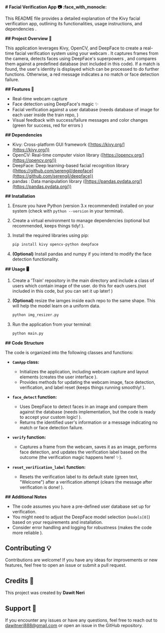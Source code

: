 **# Facial Verification App :camera: :face_with_monocle:**

This README file provides a detailed explanation of the Kivy facial verification app, outlining its functionalities, usage instructions, and dependencies .

**## Project Overview 🎨**

This application leverages Kivy, OpenCV, and DeepFace to create a real-time facial verification system using your webcam . It captures frames from the camera, detects faces using DeepFace's superpowers , and compares them against a predefined database (not included in this code). If a match is found, the user's identity is displayed which can be processed to do further functions. Otherwise, a red message indicates a no match or face detection failure.

**## Features 🚀**

- Real-time webcam capture 
- Face detection using DeepFace's magic ✨
- Facial verification against a user database (needs database of image for each user inside the train repo, )
- Visual feedback with success/failure messages and color changes (green for success, red for errors )

**## Dependencies**

- Kivy: Cross-platform GUI framework ([https://kivy.org/](https://kivy.org/))
- OpenCV: Real-time computer vision library ([https://opencv.org/](https://opencv.org/))
- DeepFace: Deep learning-based facial recognition library ([https://github.com/serengil/deepface](https://github.com/serengil/deepface))
- pandas : Data manipulation library ([https://pandas.pydata.org/](https://pandas.pydata.org/))

**## Installation**

1. Ensure you have Python (version 3.x recommended) installed on your system (check with `python --version` in your terminal).
2. Create a virtual environment to manage dependencies (optional but recommended, keeps things tidy! ).
3. Install the required libraries using pip:

   ```bash
   pip install kivy opencv-python deepface
   ```

4. **(Optional)** Install pandas and numpy if you intend to modify the face detection functionality.

**## Usage 🖥️**

1. Create a 'Train' repository in the main directory and include a class of users which contain image of the user. do this for each users.(not included in this code, but you can set it up later! )
2. **(Optional)** resize the iamges inside each repo to the same shape. This will help the model learn on a uniform data.
   ```bash
   python img_resizer.py
   ```
4. Run the application from your terminal:

   ```bash
   python main.py
   ```

**## Code Structure**

The code is organized into the following classes and functions:

- **`CamApp` class:**
    - Initializes the application, including webcam capture and layout elements (creates the user interface ).
    - Provides methods for updating the webcam image, face detection, verification, and label reset (keeps things running smoothly! ).

- **`face_detect` function:**
    - Uses DeepFace to detect faces in an image and compare them against the database (needs implementation, but the code is ready to accept your custom logic! ).
    - Returns the identified user's information or a message indicating no match or face detection failure.

- **`verify` function:**
    - Captures a frame from the webcam, saves it as an image, performs face detection, and updates the verification label based on the outcome (the verification magic happens here! ✨).

- **`reset_verification_label` function:**
    - Resets the verification label to its default state (green text, "Welcome") after a verification attempt (clears the message after verification is done! ).

**## Additional Notes**

- The code assumes you have a pre-defined user database set up for verification.
- You might need to adjust the DeepFace model selection (`models[0]`) based on your requirements and installation.
- Consider error handling and logging for robustness (makes the code more reliable ).

## Contributing 💡

Contributions are welcome! If you have any ideas for improvements or new features, feel free to open an issue or submit a pull request.

## Credits 🙌

This project was created by **Dawit Neri**

## Support 💬

If you encounter any issues or have any questions, feel free to reach out to dawitneri888@gmail.com or open an issue in the GitHub repository.
